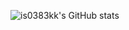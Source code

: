 ![is0383kk's GitHub stats](https://github-readme-stats.vercel.app/api?username=is0383kk&theme=graywhite)
